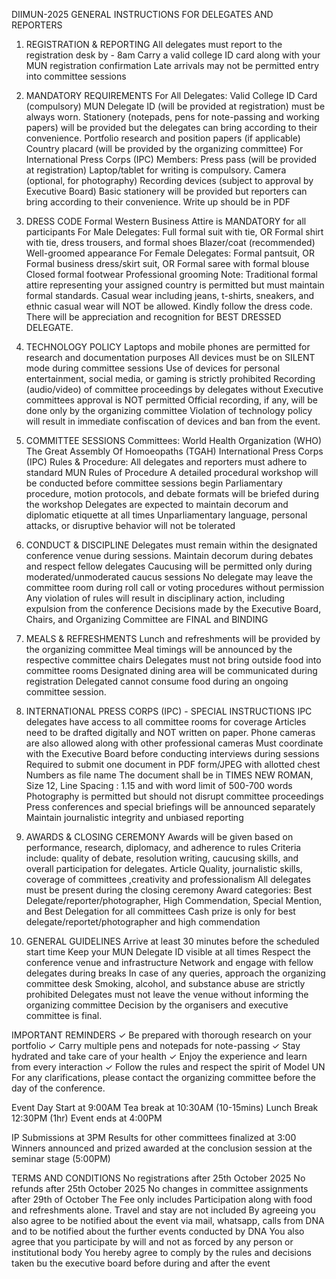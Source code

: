 DIIMUN-2025
GENERAL INSTRUCTIONS FOR DELEGATES AND REPORTERS

1. REGISTRATION & REPORTING
All delegates must report to the registration desk by  - 8am
Carry a valid college ID card along with your MUN registration confirmation
Late arrivals may not be permitted entry into committee sessions

2. MANDATORY REQUIREMENTS
For All Delegates:
Valid College ID Card (compulsory)
MUN Delegate ID (will be provided at registration) must be always worn.
Stationery (notepads, pens for note-passing and working papers) will be provided but the delegates can bring according to their convenience.
Portfolio research and position papers (if applicable)
Country placard (will be provided by the organizing committee)
For International Press Corps (IPC) Members:
Press pass (will be provided at registration)
Laptop/tablet for writing is compulsory.
Camera (optional, for photography)
Recording devices (subject to approval by Executive Board)
Basic stationery will be provided but reporters can bring according to their convenience.
Write up should be in PDF

3. DRESS CODE
Formal Western Business Attire is MANDATORY for all participants
For Male Delegates:
Full formal suit with tie, OR
Formal shirt with tie, dress trousers, and formal shoes
Blazer/coat (recommended)
Well-groomed appearance
For Female Delegates:
Formal pantsuit, OR
Formal business dress/skirt suit, OR
Formal saree with formal blouse
Closed formal footwear
Professional grooming
Note: Traditional formal attire representing your assigned country is permitted but must maintain formal standards. Casual wear including jeans, t-shirts, sneakers, and ethnic casual wear will NOT be allowed. Kindly follow the dress code. There will be appreciation and recognition for BEST DRESSED DELEGATE.

4. TECHNOLOGY POLICY
Laptops and mobile phones are permitted for research and documentation purposes
All devices must be on SILENT mode during committee sessions
Use of devices for personal entertainment, social media, or gaming is strictly prohibited
Recording (audio/video) of committee proceedings by delegates without Executive committees approval  is NOT permitted
Official recording, if any, will be done only by the organizing committee
Violation of technology policy will result in immediate confiscation of devices and ban from the event.

5. COMMITTEE SESSIONS
Committees:
World Health Organization (WHO)
The Great Assembly Of Homoeopaths (TGAH)
International Press Corps (IPC)
Rules & Procedure:
All delegates and reporters must adhere to standard MUN Rules of Procedure
A detailed procedural workshop will be conducted before committee sessions begin
Parliamentary procedure, motion protocols, and debate formats will be briefed during the workshop
Delegates are expected to maintain decorum and diplomatic etiquette at all times
Unparliamentary language, personal attacks, or disruptive behavior will not be tolerated

6. CONDUCT & DISCIPLINE
Delegates must remain within the designated conference venue during sessions.
Maintain decorum during debates and respect fellow delegates
Caucusing will be permitted only during moderated/unmoderated caucus sessions
No delegate may leave the committee room during roll call or voting procedures without permission
Any violation of rules will result in disciplinary action, including expulsion from the conference
Decisions made by the Executive Board, Chairs, and Organizing Committee are FINAL and BINDING

7. MEALS & REFRESHMENTS
Lunch and refreshments will be provided by the organizing committee
Meal timings will be announced by the respective committee chairs
Delegates must not bring outside food into committee rooms
Designated dining area will be communicated during registration
Delegated cannot consume food during an ongoing committee session.

8. INTERNATIONAL PRESS CORPS (IPC) - SPECIAL INSTRUCTIONS
IPC delegates have access to all committee rooms for coverage
Articles need to be drafted digitally and NOT written on paper.
Phone cameras are also allowed along with other professional cameras 
Must coordinate with the Executive Board before conducting interviews during sessions
Required to submit one document in PDF form/JPEG with allotted chest Numbers as file name 
The document shall be in TIMES NEW ROMAN, Size 12, Line Spacing : 1.15  and with word limit of  500-700 words
Photography is permitted but should not disrupt committee proceedings
Press conferences and special briefings will be announced separately
Maintain journalistic integrity and unbiased reporting



9. AWARDS & CLOSING CEREMONY
Awards will be given based on performance, research, diplomacy, and adherence to rules
Criteria include:
quality of debate, resolution writing, caucusing skills, and overall participation for delegates.
Article Quality, journalistic skills, coverage of committees ,creativity and professionalism
All delegates must be present during the closing ceremony
Award categories: Best Delegate/reporter/photographer, High Commendation, Special Mention, and Best Delegation for all committees
Cash prize is only for best delegate/reportet/photographer and high commendation

11. GENERAL GUIDELINES
Arrive at least 30 minutes before the scheduled start time
Keep your MUN Delegate ID visible at all times
Respect the conference venue and infrastructure
Network and engage with fellow delegates during breaks
In case of any queries, approach the organizing committee desk
Smoking, alcohol, and substance abuse are strictly prohibited
Delegates must not leave the venue without informing the organizing committee
Decision by the organisers and executive committee is final.

IMPORTANT REMINDERS
✓ Be prepared with thorough research on your portfolio ✓ Carry multiple pens and notepads for note-passing ✓ Stay hydrated and take care of your health ✓ Enjoy the experience and learn from every interaction ✓ Follow the rules and respect the spirit of Model UN
For any clarifications, please contact the organizing committee before the day of the conference.








Event Day
Start at 9:00AM
Tea break at 10:30AM (10-15mins)
Lunch Break 12:30PM (1hr)
Event ends at 4:00PM
 
IP Submissions at 3PM
Results for other committees finalized at 3:00
Winners announced and prized awarded at the conclusion session at the seminar stage (5:00PM)
 
TERMS AND CONDITIONS
No registrations after 25th October 2025
No refunds after 25th October 2025
No changes in committee assignments after 29th of October
The Fee only includes Participation along with food and refreshments alone. Travel and stay are not included
By agreeing you also agree to be notified about the event via mail, whatsapp, calls from DNA and to be notified about the further events conducted by DNA
You also agree that you participate by will and not as forced by any person or institutional body
You hereby agree to comply by the rules and decisions taken bu the executive board before during and after the event

